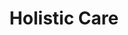---
layout: more
permalink: "/modules/person-centered-care/holistic/"
title: Holistic Care
id: holistic

sections:
  - section:

    - part: full
      title: Holistic Assessment
      text: "Part of person centred care is assessing the person as a whole.  This includes not only assessing them physically but all aspects including:"

    - part: full
      circles:
        - Emotional: modules/pcc/topic/holistic/emotion.png
        - Spiritual: modules/pcc/topic/holistic/spiritual.png
        - Cultural: modules/pcc/topic/holistic/cultural.png
        - Cognitive: modules/pcc/topic/holistic/cognitive.png
        - Development: modules/pcc/topic/holistic/deleopment.png
        - Environmental: modules/pcc/topic/holistic/enviromental.png
        - Social: modules/pcc/topic/holistic/social.png

    - part: half
      title: Self Reflection
      text: Reflect on a time in your personal life or that of someone close to you when a health care professional did not use a whole person approach.

    - part: half
      spacer-title: Reflection
      questions: ['How did you feel?', 'What were the ramifications?']

  
  - section:

    - part: half
      title: Cultural Connection
      text: Being culturally connected is also part of person centred care. It helps health professionals establish cross cultural skills to work with diverse clients.
      title-2: Personal Reflection
      text-2: Watch the video and complete the resource to reflect on a time in your practice when you had to adapt to be more culturally connected.

    - part: half
      youtube: https://www.youtube.com/embed/xw9BBb8LhYw


  - section:

    - part: half
      title: Caregiver Burnout
      text: Caregivers are an important part of the team when caring for home health clients. In addition to providing care to their loved ones, some may work full-time, have families of their own or are trying to manage their own health challenges. This can lead to feelings of being stressed and over-whelmed. Indicate with an X in the box signs of caregiver burn out.

    - part: half
      title: Action
      text: Select the correct answers
      quiz-multiple-select:
        - question: "Caregivers can experience:"
        - feedback: ['Incorrect', 'You were right, but there are more...', 'You got them all!']

        - true: Changes in sleep pattersn
        - true: Increased irritability and moodiness
        - true: Changed in appetite / weight
        - true: Reduced enjoyment in usual activities
        - true: Changes in physical health


---